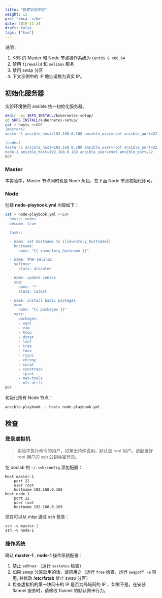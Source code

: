 ```yaml
---
title: "搭建实验环境"
weight: 12
pre: "<b>4. </b>"
date: 2019-11-24
draft: false
tags: ["kvm"]
---
```


说明：

1. K8S 的 Master 和 Node 节点操作系统为 `CentOS 8 x86_64`
2. 禁用 `firewalld` 和 `selinux` 服务
3. 禁用 swap 分区
4. 下文示例中的 IP 地址请换为真实 IP。

## 初始化服务器

实验环境使用 ansible 统一初始化服务器。

```sh
mkdir -pv $KFS_INSTALL/kubernetes-setup/
cd $KFS_INSTALL/kubernetes-setup/
cat > hosts <<EOF
[masters]
master-1 ansible_host=192.168.0.188 ansible_user=root ansible_port=22

[nodes]
master-1 ansible_host=192.168.0.188 ansible_user=root ansible_port=22
node-1 ansible_host=192.168.0.189 ansible_user=root ansible_port=22
EOF
```

### Master

本实验中，Master 节点同时也是 Node 角色，在下面 Node 节点初始化即可。

### Node

创建 **node-playbook.yml** 内容如下：

```sh
cat > node-playbook.yml <<EOF
- hosts: nodes
  become: true

  tasks:

  - name: set hostname to {{inventory_hostname}}
    hostname:
      name: "{{ inventory_hostname }}"

  - name: 禁用 selinux
    selinux:
      state: disabled

  - name: update centos
    yum:
      name: '*'
      state: latest

  - name: install basic packages
    yum:
      name: "{{ packages }}"
    vars:
      packages:
      - wget
      - vim
      - htop
      - dstat
      - lsof
      - tree
      - tmux
      - rsync
      - chrony
      - socat
      - conntrack
      - ipset
      - net-tools
      - nfs-utils
EOF
```

初始化所有 Node 节点：

```sh
ansible-playbook -i hosts node-playbook.yml
```


## 检查

### 登录虚拟机

> 实验中执行命令的用户，如果无特殊说明，默认是 root 用户。请配置好 root 用户的 ssh 公钥免密登录。

在 ooclab 的 `~/.ssh/config` 添加配置：

```
Host master-1
    port 22
    user root
    hostname 192.168.0.188
Host node-1
    port 22
    user root
    hostname 192.168.0.189
```

现在可以从 mbp 通过 ssh 登录：

```
ssh -v master-1
ssh -v node-1
```

### 操作系统

确认 **master-1** , **node-1** 操作系统配置：

1. 禁止 selinux （运行 `sestatus` 检查）
2. 如果 swap 分区启用的话，请禁用之（运行 `free` 检查，运行 `swapoff -a` 禁用, 并修改 **/etc/fstab** 禁止 swap 分区）
3. 检查虚拟机的第一块网卡的 IP 是否为局域网的 IP ，如果不是，在安装 flannel 服务时，请修改 flannel 的默认网卡行为。
